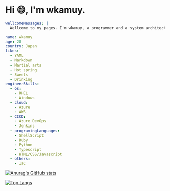 # Hi :smile:, I'm wkamuy.



```yaml
wellcomeMessages: |
  Wellcome to my pages. I'm wkamuy, a programmer and a system architect.

name: wkamuy
age: 28
country: Japan
likes:
  - YAML
  - Markdown
  - Martial arts
  - Hot spring
  - Sweets
  - Drinking
engineerSkills:
  - os:
    - RHEL
    - Windows
  - cloud:
    - Azure
    - AWS
  - CICD:
    - Azure DevOps
    - Jenkins
  - programingLanguages:
    - ShellScript
    - Ruby
    - Python
    - Typescript
    - HTML/CSS/Javascript
  - others:
    - IaC
```

[![Anurag's GitHub stats](https://github-readme-stats.vercel.app/api?username=wkamuy&show_icons=true&theme=tokyonight)](https://github.com/anuraghazra/github-readme-stats)

[![Top Langs](https://github-readme-stats.vercel.app/api/top-langs/?username=wkamuy&theme=tokyonight&card_width=300)](https://github.com/anuraghazra/github-readme-stats)
